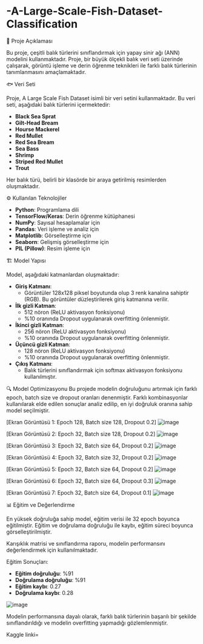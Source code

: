 # -A-Large-Scale-Fish-Dataset-Classification

📝 Proje Açıklaması

Bu proje, çeşitli balık türlerini sınıflandırmak için yapay sinir ağı (ANN) modelini kullanmaktadır. Proje, bir büyük ölçekli balık veri seti üzerinde çalışarak, görüntü işleme ve derin öğrenme teknikleri ile farklı balık türlerinin tanımlanmasını amaçlamaktadır.

🐟 Veri Seti

Proje, A Large Scale Fish Dataset isimli bir veri setini kullanmaktadır. Bu veri seti, aşağıdaki balık türlerini içermektedir:

- **Black Sea Sprat**
- **Gilt-Head Bream**
- **Hourse Mackerel**
- **Red Mullet**
- **Red Sea Bream**
- **Sea Bass**
- **Shrimp**
- **Striped Red Mullet**
- **Trout**

Her balık türü, belirli bir klasörde bir araya getirilmiş resimlerden oluşmaktadır.

⚙️ Kullanılan Teknolojiler

- **Python**: Programlama dili
- **TensorFlow/Keras**: Derin öğrenme kütüphanesi
- **NumPy**: Sayısal hesaplamalar için
- **Pandas**: Veri işleme ve analiz için
- **Matplotlib**: Görselleştirme için
- **Seaborn**: Gelişmiş görselleştirme için
- **PIL (Pillow)**: Resim işleme için

🏗️ Model Yapısı

Model, aşağıdaki katmanlardan oluşmaktadır:

- **Giriş Katmanı**: 
  - Görüntüler 128x128 piksel boyutunda olup 3 renk kanalına sahiptir (RGB). Bu görüntüler düzleştirilerek giriş katmanına verilir.
- **İlk gizli Katman**:
  - 512 nöron (ReLU aktivasyon fonksiyonu)
  - %10 oranında Dropout uygulanarak overfitting önlenmiştir.
- **İkinci gizli Katman**:
  - 256 nöron (ReLU aktivasyon fonksiyonu)
  - %10 oranında Dropout uygulanarak overfitting önlenmiştir.
- **Üçüncü gizli Katman**:
  - 128 nöron (ReLU aktivasyon fonksiyonu)
  - %10 oranında Dropout uygulanarak overfitting önlenmiştir.
- **Çıkış Katmanı**: 
  - Balık türlerini sınıflandırmak için softmax aktivasyon fonksiyonu kullanılmıştır.
 
🔍 Model Optimizasyonu
Bu projede modelin doğruluğunu artırmak için farklı epoch, batch size ve dropout oranları denenmiştir. Farklı kombinasyonlar kullanılarak elde edilen sonuçlar analiz edilip, en iyi doğruluk oranına sahip model seçilmiştir.

[Ekran Görüntüsü 1: Epoch 128, Batch size 128, Dropout 0.2]
![image](https://github.com/user-attachments/assets/7db49dd4-8a00-4124-ba91-89d75e0b5fff)

[Ekran Görüntüsü 2: Epoch 32, Batch size 128, Dropout 0.2]
![image](https://github.com/user-attachments/assets/9bc1cf15-06ab-43c7-8181-d61b4711bdd0)

[Ekran Görüntüsü 3: Epoch 32, Batch size 64, Dropout 0.2]
![image](https://github.com/user-attachments/assets/c5261e92-fff1-47bf-8b31-58bbbd865147)

[Ekran Görüntüsü 4: Epoch 32, Batch size 32, Dropout 0.2]
![image](https://github.com/user-attachments/assets/1f9a8924-b0ac-4953-b810-98e16e63adb5)

[Ekran Görüntüsü 5: Epoch 32, Batch size 64, Dropout 0.2]
![image](https://github.com/user-attachments/assets/80264cae-6bdd-4c1a-a004-0e44a25c491f)

[Ekran Görüntüsü 6: Epoch 32, Batch size 64, Dropout 0.3]
![image](https://github.com/user-attachments/assets/4f04404c-818a-4d2e-beeb-d4736cf12ff4)

[Ekran Görüntüsü 7: Epoch 32, Batch size 64, Dropout 0.1]
![image](https://github.com/user-attachments/assets/637a950c-ab4f-4cd4-9d45-e05d8387e1cb)


📊 Eğitim ve Değerlendirme

En yüksek doğruluğa sahip model, eğitim verisi ile 32 epoch boyunca eğitilmiştir. Eğitim ve doğrulama doğruluğu ile kaybı, eğitim süreci boyunca görselleştirilmiştir.

Karışıklık matrisi ve sınıflandırma raporu, modelin performansını değerlendirmek için kullanılmaktadır.

Eğitim Sonuçları:

- **Eğitim doğruluğu**: %91
- **Doğrulama  doğruluğu**: %91
- **Eğitim kaybı**: 0.27
- **Doğrulama kaybı**: 0.28
  
![image](https://github.com/user-attachments/assets/e48afac2-cdcc-4f1c-85e5-0ece39c11ad5)

Modelin performansına dayalı olarak, farklı balık türlerinin başarılı bir şekilde sınıflandırıldığı ve modelin overfitting yapmadığı gözlemlenmiştir.



Kaggle linki=
